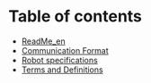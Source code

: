 # Table of contents

* [ReadMe\_en](README.md)
* [Communication Format](control-box-communication-protocol.md)
* [Robot specifications](robot-specifications.md)
* [Terms and Definitions](terms-and-definitions.md)
